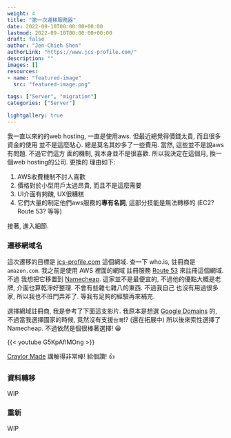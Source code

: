```yaml
---
weight: 4
title: "第一次遷移服務器"
date: 2022-09-10T00:00:00+00:00
lastmod: 2022-09-10T00:00:00+00:00
draft: false
author: "Jen-Chieh Shen"
authorLink: "https://www.jcs-profile.com/"
description: ""
images: []
resources:
- name: "featured-image"
  src: "featured-image.png"

tags: ["Server", "migration"]
categories: ["Server"]

lightgallery: true
---
```


我一直以來的的web hosting, 一直是使用aws. 但最近總覺得價錢太貴, 而且很多資金的使用
並不是這麼貼心. 總是莫名其妙多了一些費用. 當然, 這些並不是說aws有問題. 不過它們這方
面的機制, 我本身並不是很喜歡. 所以我決定在這個月, 換一個web hosting的公司. 更換的
理由如下:

<!-- more -->

1. AWS收費機制不討人喜歡
2. 價格對於小型用戶太過昂貴, 而且不是這麼需要
3. UI介面有夠醜, UX很糟糕
4. 它們大量的制定他們aws服務的**專有名詞**, 這部分技能是無法轉移的 (EC2? Route 53? 等等)

接著, 進入細節.

### 遷移網域名

這次遷移的目標是 [jcs-profile.com](https://who.is/whois/jcs-profile.com)
這個網域. 查一下 who.is, 註冊商是 `amazon.com`. 我之前是使用 AWS 裡面的網域
註冊服務 [Route 53](https://aws.amazon.com/route53/) 來註冊這個網域. 不過
我想把它移置到 [Namecheap](https://www.namecheap.com/). 這家並不是最便宜的,
不過他的優點大概是老牌, 介面也算乾淨好整理. 不會有些雜七雜八的東西. 不過我自己
也沒有用過很多家, 所以我也不班門弄斧了. 等我有足夠的經驗再來補充.

選擇網域註冊商, 我是參考了下面這支影片. 我原本是想選 [Google Domains](https://domains.google/)
的, 不過當我選擇國家的時候, 竟然沒有支援`台灣`!? (還在拓展中) 所以後來索性選擇了
Namecheap. 不過依然是個很棒著選擇! 😁

{{< youtube G5KpAflMOng >}}

[Craylor Made](https://www.youtube.com/c/CraylorMade) 講解得非常棒! 給個讚! 👍

### 資料轉移

WIP

### 重新

WIP
